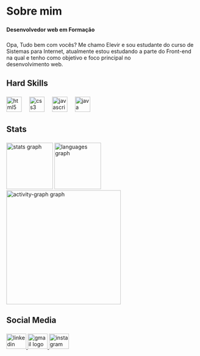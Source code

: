 <h1 align="left">Sobre mim</h1>

###

<h4 align="left">Desenvolvedor web em Formação</h4>

###

<p align="left">Opa, Tudo bem com vocês? Me chamo Elevir e sou estudante do curso de Sistemas para Internet, atualmente estou estudando a parte do Front-end na qual e tenho como objetivo e foco principal no <br>desenvolvimento web.</p>

###

<h2 align="left">Hard Skills</h2>

###

<div align="left">
  <img src="https://cdn.jsdelivr.net/gh/devicons/devicon/icons/html5/html5-original.svg" height="40" alt="html5 logo"  />
  <img width="12" />
  <img src="https://cdn.jsdelivr.net/gh/devicons/devicon/icons/css3/css3-original.svg" height="40" alt="css3 logo"  />
  <img width="12" />
  <img src="https://cdn.jsdelivr.net/gh/devicons/devicon/icons/javascript/javascript-original.svg" height="40" alt="javascript logo"  />
  <img width="12" />
  <img src="https://cdn.jsdelivr.net/gh/devicons/devicon/icons/java/java-original.svg" height="40" alt="java logo"  />
</div>

###

<h2 align="left">Stats</h2>

###

<div align="left">
  <img src="https://github-readme-stats.vercel.app/api?username=ElevirJJ&hide_title=false&hide_rank=false&show_icons=true&include_all_commits=true&count_private=true&disable_animations=false&theme=cobalt2&locale=en&hide_border=false&order=1" height="122" alt="stats graph"  />
  <img src="https://github-readme-stats.vercel.app/api/top-langs?username=ElevirJJ&locale=en&hide_title=false&layout=compact&card_width=320&langs_count=5&theme=cobalt2&hide_border=false&order=2" height="122" alt="languages graph"  />
  <img src="https://github-readme-activity-graph.vercel.app/graph?username=ElevirJJ&radius=16&theme=high-contrast&area=true&order=5" height="300" alt="activity-graph graph"  />
</div>

###

<h2 align="left">Social Media</h2>

###

<div align="left">
  <a href="https://www.linkedin.com/in/elevir-pereira-anezio-junior-24516b221/" target="_blank">
    <img src="https://raw.githubusercontent.com/maurodesouza/profile-readme-generator/master/src/assets/icons/social/linkedin/default.svg" width="52" height="40" alt="linkedin logo"  />
  </a>
  <a href="https://mail.google.com/mail/u/0/?tab=rm&ogbl#inbox?compose=CllgCJfpKbPrHnmzFwNdDcGHVcfZkcsWtjlNqWWNRkVFsLJWFHxksgnsFwRPlsWTcRjmzrZznPL" target="_blank">
    <img src="https://raw.githubusercontent.com/maurodesouza/profile-readme-generator/master/src/assets/icons/social/gmail/default.svg" width="52" height="40" alt="gmail logo"  />
  </a>
  <a href="https://www.instagram.com/elevir_junior7/" target="_blank">
    <img src="https://raw.githubusercontent.com/maurodesouza/profile-readme-generator/master/src/assets/icons/social/instagram/default.svg" width="52" height="40" alt="instagram logo"  />
  </a>
</div>

###
